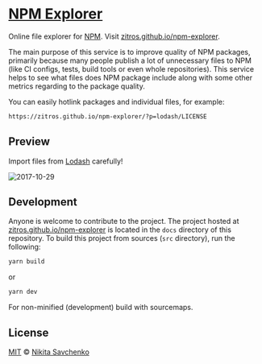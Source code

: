 # [NPM Explorer](https://zitros.github.io/npm-explorer)

Online file explorer for [NPM](https://www.npmjs.com/).
Visit [zitros.github.io/npm-explorer](https://zitros.github.io/npm-explorer).

The main purpose of this service is to improve quality of NPM packages, primarily because many people
publish a lot of unnecessary files to NPM (like CI configs, tests, build tools or even whole repositories).
This service helps to see what files does NPM package include along with some other metrics regarding
to the package quality.

You can easily hotlink packages and individual files, for example:

```txt
https://zitros.github.io/npm-explorer/?p=lodash/LICENSE
```

Preview
-------

Import files from [Lodash](https://lodash.com) carefully!

![2017-10-29](https://user-images.githubusercontent.com/4989256/32148242-9ef3f002-bcfc-11e7-97b5-d197a13fec5a.png)

Development
-----------

Anyone is welcome to contribute to the project. The project hosted at [zitros.github.io/npm-explorer](https://zitros.github.io/npm-explorer)
is located in the `docs` directory of this repository. To build this project from sources (`src` 
directory), run the following:

```bash
yarn build
```

or

```bash
yarn dev
```

For non-minified (development) build with sourcemaps.

License
-------

[MIT](license) © [Nikita Savchenko](https://nikita.tk)
